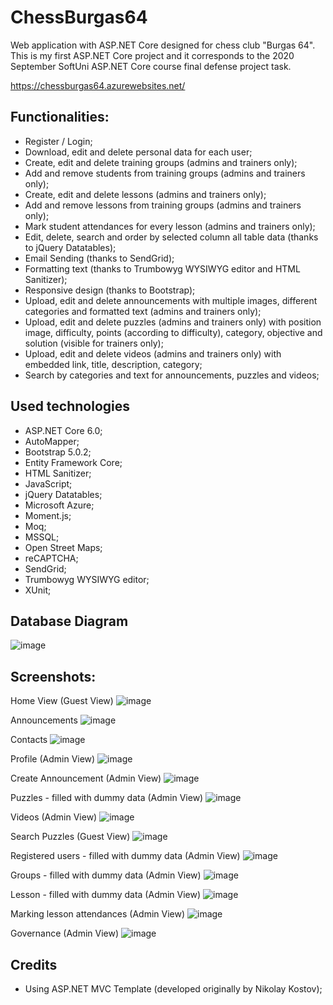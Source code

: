 # ChessBurgas64
 
Web application with ASP.NET Core designed for chess club "Burgas 64". This is my first ASP.NET Core project and it corresponds to the 2020 September SoftUni ASP.NET Core course final defense project task.

https://chessburgas64.azurewebsites.net/

## Functionalities:
* Register / Login;
* Download, edit and delete personal data for each user;
* Create, edit and delete training groups (admins and trainers only);
* Add and remove students from training groups (admins and trainers only);
* Create, edit and delete lessons (admins and trainers only);
* Add and remove lessons from training groups (admins and trainers only);
* Mark student attendances for every lesson (admins and trainers only);
* Edit, delete, search and order by selected column all table data (thanks to jQuery Datatables);
* Email Sending (thanks to SendGrid);
* Formatting text (thanks to Trumbowyg WYSIWYG editor and HTML Sanitizer);
* Responsive design (thanks to Bootstrap);
* Upload, edit and delete announcements with multiple images, different categories and formatted text (admins and trainers only);
* Upload, edit and delete puzzles (admins and trainers only) with position image, difficulty, points (according to difficulty), category, objective and solution (visible for trainers only);
* Upload, edit and delete videos (admins and trainers only) with embedded link, title, description, category;
* Search by categories and text for announcements, puzzles and videos;


## Used technologies
* ASP.NET Core 6.0;
* AutoMapper;
* Bootstrap 5.0.2;
* Entity Framework Core;
* HTML Sanitizer;
* JavaScript;
* jQuery Datatables;
* Microsoft Azure;
* Moment.js;
* Moq;
* MSSQL;
* Open Street Maps;
* reCAPTCHA;
* SendGrid;
* Trumbowyg WYSIWYG editor;
* XUnit;

## Database Diagram
![image](https://user-images.githubusercontent.com/64807656/169153259-7ad9be15-a286-4e50-b391-b4f1ff6d93e4.png)

## Screenshots:
Home View (Guest View)
![image](https://user-images.githubusercontent.com/64807656/169145499-98001430-91d3-41ee-8789-15d7715eeef2.png)

Announcements
![image](https://user-images.githubusercontent.com/64807656/169146255-07b653d6-49f3-4dd5-89ad-2833fcbdc3ee.png)

Contacts
![image](https://user-images.githubusercontent.com/64807656/169146856-e4309cf3-1431-415f-bc82-c69f5afdd755.png)

Profile (Admin View)
![image](https://user-images.githubusercontent.com/64807656/169148231-13bde718-fef4-4d30-aeb6-11c879693898.png)

Create Announcement (Admin View)
![image](https://user-images.githubusercontent.com/64807656/169148415-8ad6fd6f-5676-45a4-9a46-ab5da61cc6b8.png)

Puzzles - filled with dummy data (Admin View)
![image](https://user-images.githubusercontent.com/64807656/169148636-8ecf75c2-3f42-4ff5-a77b-09fcabc122bf.png)

Videos (Admin View)
![image](https://user-images.githubusercontent.com/64807656/169148812-2bd991aa-3c7a-4f9e-8cef-79327563a371.png)

Search Puzzles (Guest View)
![image](https://user-images.githubusercontent.com/64807656/169149111-9d45d36f-1b8f-4b13-bca2-7fd2026081dc.png)

Registered users - filled with dummy data (Admin View)
![image](https://user-images.githubusercontent.com/64807656/169149683-ad389dc8-80f5-462b-947f-ac061f5745b6.png)

Groups - filled with dummy data (Admin View)
![image](https://user-images.githubusercontent.com/64807656/169149908-b62962df-fd16-465c-bd37-a0095069f79b.png)

Lesson - filled with dummy data (Admin View)
![image](https://user-images.githubusercontent.com/64807656/169150216-dbc6609b-fd1f-4b22-81bf-8261acfbf237.png)

Marking lesson attendances (Admin View)
![image](https://user-images.githubusercontent.com/64807656/169150822-940c640e-188d-4409-8269-9e01d36ba60f.png)

Governance (Admin View)
![image](https://user-images.githubusercontent.com/64807656/169151167-bcdf431d-bad4-4768-9b8e-48555c103822.png)

## Credits
* Using ASP.NET MVC Template (developed originally by Nikolay Kostov);
